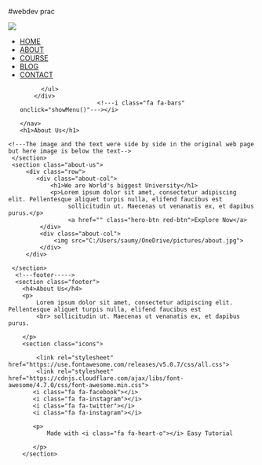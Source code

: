 #webdev prac
<!DOCTYPE html>
<html>
  <head>
    <meta name = "viewport" content="width=device-width, initial-scale=1.0">
          <title>University Website Design - Easy Tutorials</title>   
              <link rel="stylesheet" href="stylesheet.css">  
    <link rel="preconnect" href= "<link rel="preconnect" href="https://fonts.googleapis.com">
<link rel="preconnect" href="https://fonts.gstatic.com" crossorigin>
<link href="https://fonts.googleapis.com/css2?family=Poppins:wght@100;200;300;400;600;700&display=swap" rel="stylesheet">
<link rel="stylesheet" href="https://cdn.jsdelivr.net/npm/@fortawesome/fontawesome-free@6.1.1/css/fontawesome.min.css ">
</head>
<body>
  <section class="sub-header">
    <nav>
      <a href="index.html"><img src="C:/Users/saumy/OneDrive/pictures/logo.png"></a>
        <div class="nav-links" id="navLinks">
                              <!----i class="fa fa-times" onclick="hideMenu()"----></i>
          <ul>
            <li><a href="">HOME</a></li>
            <li><a href="">ABOUT</a></li>
            <li><a href="">COURSE</a></li>
            <li><a href="">BLOG</a></li>
            <li><a href="">CONTACT </a></li>
            
          </ul>
        </div>
                          <!---i class="fa fa-bars" onclick="showMenu()"---></i>

    </nav>
    <h1>About Us</h1>
                   
                            
  </section>
                                                       <!---------JavaScript for Toggle Menu----->
  <script>
                                                       var navLinks = document.getElementbyId("navLinks");
                                                        function showMenu(){
                                                                           navLinks.style.right = "0";
                                                                                                     }
                                                                                                     function hideMenu(){ 
                                                                          navLinks.style.right = "-200px";
                                                                                                        }
                                                       </script>   
    
    <!---The image and the text were side by side in the original web page but here image is below the text-->
     </section>   
     <section class="about-us">
         <div class="row">
            <div class="about-col">
                <h1>We are World's biggest University</h1> 
                <p>Lorem ipsum dolor sit amet, consectetur adipiscing elit. Pellentesque aliquet turpis nulla, elifend faucibus est 
                     sollicitudin ut. Maecenas ut venanatis ex, et dapibus purus.</p>
                     <a href="" class="hero-btn red-btn">Explore Now</a>
             </div>
             <div class="about-col">
                 <img src="C:/Users/saumy/OneDrive/pictures/about.jpg">
             </div>
         </div>
         
     </section>    
      <!---footer----->
      <section class="footer">
        <h4>About Us</h4>
        <p>
            Lorem ipsum dolor sit amet, consectetur adipiscing elit. Pellentesque aliquet turpis nulla, elifend faucibus est 
            <br> sollicitudin ut. Maecenas ut venanatis ex, et dapibus purus.

        </p>
        <section class="icons">
            
            <link rel="stylesheet" href="https://use.fontawesome.com/releases/v5.0.7/css/all.css">
            <link rel="stylesheet" href="https://cdnjs.cloudflare.com/ajax/libs/font-awesome/4.7.0/css/font-awesome.min.css">
           <i class="fa fa-facebook"></i>
           <i class="fa fa-instagram"></i>
           <i class="fa fa-twitter"></i>
           <i class="fa fa-instagram"></i>
           
           <p>
               Made with <i class="fa fa-heart-o"></i> Easy Tutorial

           </p>
        </section>                                         
  </body>
  </html>